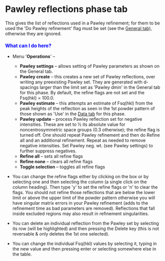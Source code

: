 <!--- Don't change the HTML version of this file; edit the .md version -->
<a name="Phase-Pawley_reflections"></a>
# **Pawley reflections** phase tab

This gives the list of reflections used in a Pawley refinement; for them to be used the 'Do Pawley refinement' flag must be set (see the [General tab](./phasegeneral.md)), otherwise they are ignored.

<H3 style="color:blue;font-size:1.1em">What can I do here?</H3>

* Menu '**Operations**' –

    * **Pawley settings** – allows setting of Pawley parameters as shown on the General tab.
    * **Pawley create** – this creates a new set of Pawley reflections, over writing any preexisting Pawley set. They are generated with d-spacings larger than the limit set as 'Pawley dmin' in the General tab for this phase. By default, the refine flags are not set and the Fsq(hkl) = 100.0.
    * **Pawley estimate** – this attempts an estimate of Fsq(hkl) from the peak heights of the reflection as seen in the 1st powder pattern of those shown as 'Use' in the [Data tab](./phasedata.md) for this phase.
    * **Pawley update** – process Pawley reflection set for negative intensities. These are set to ½ its absolute value for noncentrosymmetric space groups (0.3 otherwise); the refine flag is turned off. One should repeat Pawley refinement and then do Refine all and an additional refinement. Repeat as needed to remove negative intensities. Set Pawley neg. wt. (see Pawley settings) to further suppress negatives.
    * **Refine all** – sets all refine flags
    * **Refine none** – clears all refine flags
    * **Toggle selection** – toggles all refine flags

* You can change the refine flags either by clicking on the box or by selecting one and then selecting the column (a single click on the column heading). Then type 'y' to set the refine flags or 'n' to clear the flags. You should not refine those reflections that are below the lower limit or above the upper limit of the powder pattern otherwise you will have singular matrix errors in your Pawley refinement (adds to the refinement time as bad parameters are removed). Reflections that fall inside excluded regions may also result in refinement singularities.
* You can delete an individual reflection from the Pawley set by selecting its row (will be highlighted) and then pressing the Delete key (this is not reversable & only deletes the 1st one selected).
* You can change the individual Fsq(hkl) values by selecting it, typing in the new value and then pressing enter or selecting somewhere else in the table.
